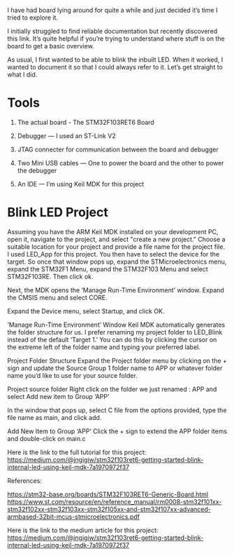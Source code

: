 I have had board lying around for quite a while and just decided it’s time I tried to explore it.

I initially struggled to find reliable documentation but recently discovered this link. It’s quite helpful if you’re trying to understand where stuff is on the board to get a basic overview.

As usual, I first wanted to be able to blink the inbuilt LED. When it worked, I wanted to document it so that I could always refer to it. Let’s get straight to what I did.


# Tools

1. The actual board - The STM32F103RET6 Board

2. Debugger — I used an ST-Link V2

3. JTAG connecter for communication between the board and debugger

4. Two Mini USB cables — One to power the board and the other to power the debugger

5. An IDE — I’m using Keil MDK for this project

# Blink LED Project
Assuming you have the ARM Keil MDK installed on your development PC, open it, navigate to the project, and select "create a new project."
Choose a suitable location for your project and provide a file name for the project file. I used LED_App for this project.
You then have to select the device for the target. So once that window pops up, expand the STMicroelectronics menu, expand the STM32F1 Menu, expand the STM32F103 Menu and select STM32F103RE. Then click ok.

Next, the MDK opens the ‘Manage Run-Time Environment’ window. Expand the CMSIS menu and select CORE.

Expand the Device menu, select Startup, and click OK.


‘Manage Run-Time Environment’ Window
Keil MDK automatically generates the folder structure for us. I prefer renaming my project folder to LED_Blink instead of the default ‘Target 1.’ You can do this by clicking the cursor on the extreme left of the folder name and typing your preferred label.


Project Folder Structure
Expand the Project folder menu by clicking on the + sign and update the Source Group 1 folder name to APP or whatever folder name you’d like to use for your source folder.


Project source folder
Right click on the folder we just renamed : APP and select Add new item to Group ‘APP’

In the window that pops up, select C file from the options provided, type the file name as main, and click add.


Add New Item to Group ‘APP’
Click the + sign to extend the APP folder items and double-click on main.c

Here is the link to the full tutorial for this project:
https://medium.com/@jngigiw/stm32f103ret6-getting-started-blink-internal-led-using-keil-mdk-7a1970972f37



References:

https://stm32-base.org/boards/STM32F103RET6-Generic-Board.html
https://www.st.com/resource/en/reference_manual/rm0008-stm32f101xx-stm32f102xx-stm32f103xx-stm32f105xx-and-stm32f107xx-advanced-armbased-32bit-mcus-stmicroelectronics.pdf

Here is the link to the medium article for this project:
https://medium.com/@jngigiw/stm32f103ret6-getting-started-blink-internal-led-using-keil-mdk-7a1970972f37